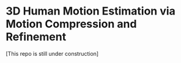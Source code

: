 # 3D Human Motion Estimation via Motion Compression and Refinement 

[This repo is still under construction]

